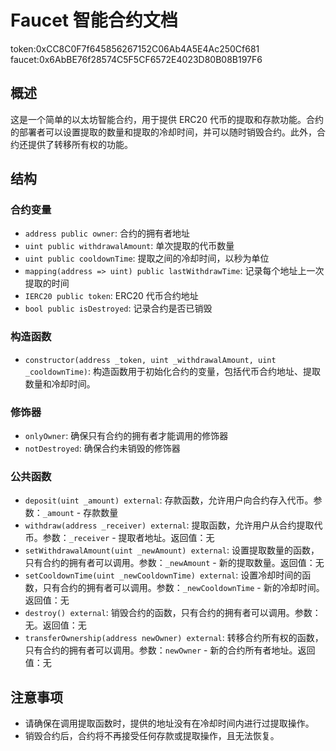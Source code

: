 # Faucet 智能合约文档

token:0xCC8C0F7f645856267152C06Ab4A5E4Ac250Cf681
faucet:0x6AbBE76f28574C5F5CF6572E4023D80B08B197F6

## 概述

这是一个简单的以太坊智能合约，用于提供 ERC20 代币的提取和存款功能。合约的部署者可以设置提取的数量和提取的冷却时间，并可以随时销毁合约。此外，合约还提供了转移所有权的功能。

## 结构

### 合约变量

- `address public owner`: 合约的拥有者地址
- `uint public withdrawalAmount`: 单次提取的代币数量
- `uint public cooldownTime`: 提取之间的冷却时间，以秒为单位
- `mapping(address => uint) public lastWithdrawTime`: 记录每个地址上一次提取的时间
- `IERC20 public token`: ERC20 代币合约地址
- `bool public isDestroyed`: 记录合约是否已销毁

### 构造函数

- `constructor(address _token, uint _withdrawalAmount, uint _cooldownTime)`: 构造函数用于初始化合约的变量，包括代币合约地址、提取数量和冷却时间。

### 修饰器

- `onlyOwner`: 确保只有合约的拥有者才能调用的修饰器
- `notDestroyed`: 确保合约未销毁的修饰器

### 公共函数

- `deposit(uint _amount) external`: 存款函数，允许用户向合约存入代币。参数：`_amount` - 存款数量
- `withdraw(address _receiver) external`: 提取函数，允许用户从合约提取代币。参数：`_receiver` - 提取者地址。返回值：无
- `setWithdrawalAmount(uint _newAmount) external`: 设置提取数量的函数，只有合约的拥有者可以调用。参数：`_newAmount` - 新的提取数量。返回值：无
- `setCooldownTime(uint _newCooldownTime) external`: 设置冷却时间的函数，只有合约的拥有者可以调用。参数：`_newCooldownTime` - 新的冷却时间。返回值：无
- `destroy() external`: 销毁合约的函数，只有合约的拥有者可以调用。参数：无。返回值：无
- `transferOwnership(address newOwner) external`: 转移合约所有权的函数，只有合约的拥有者可以调用。参数：`newOwner` - 新的合约所有者地址。返回值：无

## 注意事项

- 请确保在调用提取函数时，提供的地址没有在冷却时间内进行过提取操作。
- 销毁合约后，合约将不再接受任何存款或提取操作，且无法恢复。
